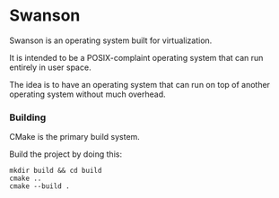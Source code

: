 Swanson
=======

Swanson is an operating system built for virtualization.

It is intended to be a POSIX-complaint operating system that can run entirely in user space.

The idea is to have an operating system that can run on top of another operating system without much overhead.

### Building

CMake is the primary build system.

Build the project by doing this:

```
mkdir build && cd build
cmake ..
cmake --build .
```


